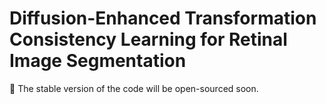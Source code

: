# Diffusion-Enhanced Transformation Consistency Learning for Retinal Image Segmentation

:rocket: The stable version of the code will be open-sourced soon.
